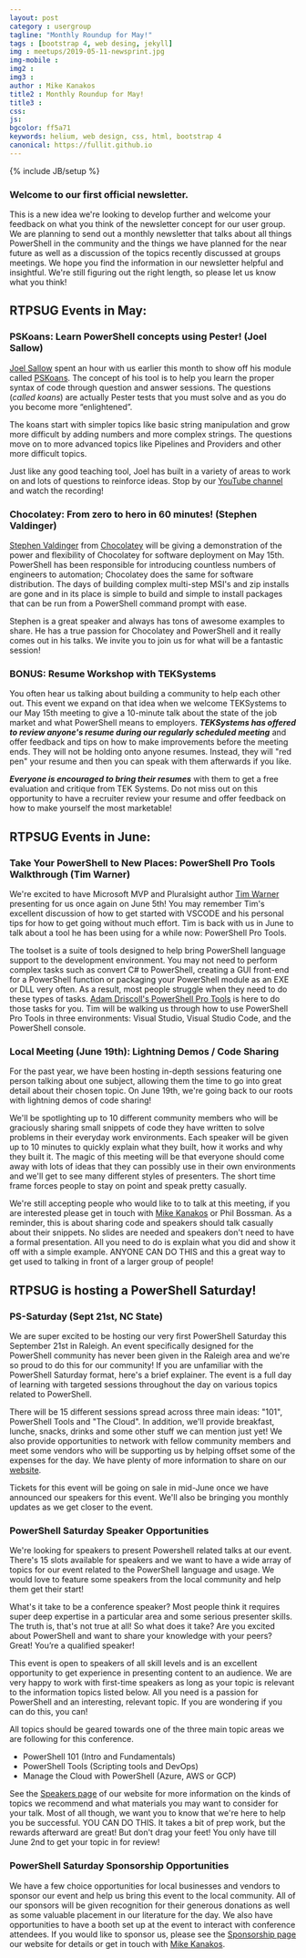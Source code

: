 ```yaml
---
layout: post
category : usergroup
tagline: "Monthly Roundup for May!"
tags : [bootstrap 4, web desing, jekyll]
img : meetups/2019-05-11-newsprint.jpg
img-mobile : 
img2 : 
img3 : 
author : Mike Kanakos
title2 : Monthly Roundup for May!
title3 : 
css: 
js: 
bgcolor: ff5a71
keywords: helium, web design, css, html, bootstrap 4
canonical: https://fullit.github.io
---
```

{% include JB/setup %}

### Welcome to our first official newsletter.
This is a new idea we're looking to develop further and welcome your feedback on what you think of the newsletter concept for our user group. We are planning to send out a monthly newsletter that talks about all things PowerShell in the community and the things we have planned for the near future as well as a discussion of the topics recently discussed at groups meetings. We hope you find the information in our newsletter helpful and insightful. We're still figuring out the right length, so please let us know what you think!

<!--more-->

## RTPSUG Events in May:

### PSKoans: Learn PowerShell concepts using Pester! (Joel Sallow)

[Joel Sallow](https://hirejoel.dev/) spent an hour with us earlier this month to show off his module called [PSKoans](https://github.com/vexx32/PSKoans). The concept of his tool is to help you learn the proper syntax of code through question and answer sessions. The questions (_called koans_) are actually Pester tests that you must solve and as you do you become more “enlightened”.

The koans start with simpler topics like basic string manipulation and grow more difficult by adding numbers and more complex strings. The questions move on to more advanced topics like Pipelines and Providers and other more difficult topics.

Just like any good teaching tool, Joel has built in a variety of areas to work on and lots of questions to reinforce ideas. Stop by our [YouTube channel](https://www.youtube.com/c/rtpsug) and watch the recording!

### Chocolatey: From zero to hero in 60 minutes! (Stephen Valdinger)

[Stephen Valdinger](https://steviecoaster.dev/) from [Chocolatey](https://chocolatey.org/) will be giving a demonstration of the power and flexibility of Chocolatey for software deployment on May 15th. PowerShell has been responsible for introducing countless numbers of engineers to automation; Chocolatey does the same for software distribution. The days of building complex multi-step MSI's and zip installs are gone and in its place is simple to build and simple to install packages that can be run from a PowerShell command prompt with ease.

Stephen is a great speaker and always has tons of awesome examples to share. He has a true passion for Chocolatey and PowerShell and it really comes out in his talks. We invite you to join us for what will be a fantastic session!

### BONUS: Resume Workshop with TEKSystems

You often hear us talking about building a community to help each other out. This event we expand on that idea when we welcome TEKSystems to our May 15th meeting to give a 10-minute talk about the state of the job market and what PowerShell means to employers. **_TEKSystems has offered to review anyone's resume during our regularly scheduled meeting_** and offer feedback and tips on how to make improvements before the meeting ends. They will not be holding onto anyone resumes. Instead, they will "red pen" your resume and then you can speak with them afterwards if you like.

_**Everyone is encouraged to bring their resumes**_ with them to get a free evaluation and critique from TEK Systems. Do not miss out on this opportunity to have a recruiter review your resume and offer feedback on how to make yourself the most marketable!

## RTPSUG Events in June:

### Take Your PowerShell to New Places: PowerShell Pro Tools Walkthrough (Tim Warner)

We're excited to have Microsoft MVP and Pluralsight author [Tim Warner](https://techtrainertim.com/) presenting for us once again on June 5th! You may remember Tim's excellent discussion of how to get started with VSCODE and his personal tips for how to get going without much effort. Tim is back with us in June to talk about a tool he has been using for a while now: PowerShell Pro Tools.

The toolset is a suite of tools designed to help bring PowerShell language support to the development environment. You may not need to perform complex tasks such as convert C# to PowerShell, creating a GUI front-end for a PowerShell function or packaging your PowerShell module as an EXE or DLL very often. As a result, most people struggle when they need to do these types of tasks. [Adam Driscoll's PowerShell Pro Tools](https://poshtools.com/powershell-pro-tools/) is here to do those tasks for you. Tim will be walking us through how to use PowerShell Pro Tools in three environments: Visual Studio, Visual Studio Code, and the PowerShell console.


### Local Meeting (June 19th): Lightning Demos / Code Sharing

For the past year, we have been hosting in-depth sessions featuring one person talking about one subject, allowing them the time to go into great detail about their chosen topic. On June 19th, we're going back to our roots with lightning demos of code sharing! 

We'll be spotlighting up to 10 different community members who will be graciously sharing small snippets of code they have written to solve problems in their everyday work environments. Each speaker will be given up to 10 minutes to quickly explain what they built, how it works and why they built it. The magic of this meeting will be that everyone should come away with lots of ideas that they can possibly use in their own environments and we'll get to see many different styles of presenters. The short time frame forces people to stay on point and speak pretty casually.

We're still accepting people who would like to to talk at this meeting, if you are interested please get in touch with [Mike Kanakos](mailto:mkanakos@gmail.com) or Phil Bossman. As a reminder,  this is about sharing code and speakers should talk casually about their snippets. No slides are needed and speakers don't need to have a formal presentation. All you need to do is explain what you did and show it off with a simple example. ANYONE CAN DO THIS and this a great way to get used to talking in front of a larger group of people!

## RTPSUG is hosting a PowerShell Saturday!

### PS-Saturday (Sept 21st, NC State)
We are super excited to be hosting our very first PowerShell Saturday this September 21st in Raleigh. An event specifically designed for the PowerShell community has never been given in the Raleigh area and we're so proud to do this for our community! If you are unfamiliar with the PowerShell Saturday format, here's a brief explainer. The event is a full day of learning with targeted  sessions throughout the day on various topics related to PowerShell.

There will be 15 different sessions spread across three main ideas: "101", PowerShell Tools and "The Cloud". In addition, we'll provide breakfast, lunche, snacks, drinks and some other stuff we can mention just yet! We also provide opportunities to network with fellow community members and meet some vendors who will be supporting us by helping offset some of the expenses for the day. We have plenty of more information to share on our [website](https://rtpsug.com/pssaturday).

Tickets for this event will be going on sale in mid-June once we have announced our speakers for this event. We'll also be bringing you monthly updates as we get closer to the event.

### PowerShell Saturday Speaker Opportunities

We're looking for speakers to present Powershell related talks at our event. There's 15 slots available for speakers and we want to have a wide array of topics for our event related to the PowerShell language and usage. We would love to feature some speakers from the local community and help them get their start!

What's it take to be a conference speaker? Most people think it requires super deep expertise in a particular area and some serious presenter skills. The truth is, that's not true at all! So what does it take? Are you excited about PowerShell and want to share your knowledge with your peers? Great! You’re a qualified speaker!

This event is open to speakers of all skill levels and is an excellent opportunity to get experience in presenting content to an audience. We are very happy to work with first-time speakers as long as your topic is relevant to the information topics listed below. All you need is a passion for PowerShell and an interesting, relevant topic. If you are wondering if you can do this, you can!

All topics should be geared towards one of the three main topic areas we are following for this conference.

  - PowerShell 101 (Intro and Fundamentals)
  - PowerShell Tools (Scripting tools and DevOps)
  - Manage the Cloud with PowerShell (Azure, AWS or GCP)


See the [Speakers page](https://rtpsug.com/pssaturday/speakers) of our website for more information on the kinds of topics we recommend and what materials you may want to consider for your talk. Most of all though, we want you to know that we're here to help you be successful. YOU CAN DO THIS. It takes a bit of prep work, but the rewards afterward are great! But don't drag your feet! You only have till June 2nd to get your topic in for review!

### PowerShell Saturday Sponsorship Opportunities
We have a few choice opportunities for local businesses and vendors to sponsor our event and help us bring this event to the local community. All of our sponsors will be given recognition for their generous donations as well as some valuable placement in our literature for the day. We also have opportunities to have a booth set up at the event to interact with conference attendees. If you would like to sponsor us, please see the [Sponsorship page](https://rtpsug.com/pssaturday/sponsorships) our website for details or get in touch with [Mike Kanakos](mailto:mkanakos@gmail.com).
